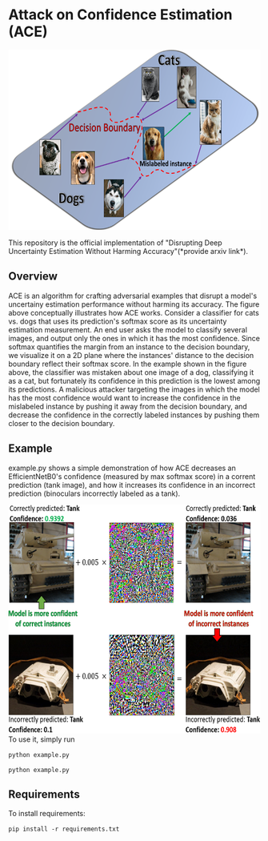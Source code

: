 # Attack on Confidence Estimation (ACE)
<p align="center">
  <img src="https://github.com/IdoGalil/ACE/blob/main/Intuition.png" width="640" height="360">
</p>
This repository is the official implementation of "Disrupting Deep Uncertainty Estimation Without Harming Accuracy"(*provide arxiv link*).

## Overview
ACE is an algorithm for crafting adversarial examples that disrupt a model's uncertainy estimation performance without harming its accuracy.
The figure above conceptually illustrates how ACE works. Consider a classifier for cats vs. dogs that uses its prediction's softmax score as its uncertainty estimation measurement. An end user asks the model to classify several images, and output only the ones in which it has the most confidence. Since softmax quantifies the margin from an instance to the decision boundary, we visualize it on a 2D plane where the instances' distance to the decision boundary reflect their softmax score. In the example shown in the figure above, the classifier was mistaken about one image of a dog, classifying it as a cat, but fortunately its confidence in this prediction is the lowest among its predictions. A malicious attacker targeting the images in which the model has the most confidence would want to increase the confidence in the mislabeled instance by pushing it away from the decision boundary, and decrease the confidence in the correctly labeled instances by pushing them closer to the decision boundary. 

## Example
example.py shows a simple demonstration of how ACE decreases an EfficientNetB0's confidence (measured by max softmax score) in a corrent prediction (tank image), and how it increases its confidence in an incorrect prediction (binoculars incorrectly labeled as a tank). 

<img src="https://github.com/IdoGalil/ACE/blob/main/demonstration.PNG" width="627" height="457">
To use it, simply run

```example
python example.py
```


```eval
python example.py
```

## Requirements

To install requirements:

```setup
pip install -r requirements.txt
```
